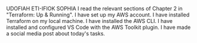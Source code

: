 UDOFIAH ETI-IFIOK SOPHIA
I read the relevant sections of Chapter 2 in "Terraform: Up & Running".
I have set up my AWS account.
I have installed Terraform on my local machine.
I have installed the AWS CLI.
I have installed and configured VS Code with the AWS Toolkit plugin.
I have made a social media post about today's tasks.
